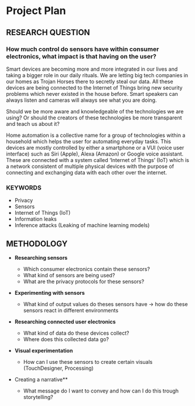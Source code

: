 # Project Plan



## **RESEARCH QUESTION**

### **How much control do sensors have within consumer electronics, what impact is that having on the user?**

Smart devices are becoming more and more integrated in our lives and taking a bigger role in our daily rituals. We are letting big tech companies in our homes as Trojan Horses there to secretly steal our data. All these devices are being connected to the Internet of Things bring new security problems which never existed in the house before. Smart speakers can always listen and cameras will always see what you are doing.

Should we be more aware and knowledgeable of the technologies we are using? Or should the creators of these technologies be more transparent and teach us about it?

Home automation is a collective name for a group of technologies within a household which helps the user for automating everyday tasks. This devices are mostly controlled by either a smartphone or a VUI (voice user interface) such as Siri (Apple), Alexa (Amazon) or Google voice assistant. These are connected with a system called ‘Internet of Things’ (IoT) which is a network consistent of multiple physical devices with the purpose of connecting and exchanging data with each other over the internet.



### **KEYWORDS**

- Privacy
- Sensors
- Internet of Things (IoT)
- Information leaks
- Inference attacks (Leaking of machine learning models)



## **METHODOLOGY**

- **Researching sensors**
  - Which consumer electronics contain these sensors?
  - What kind of sensors are being used?
  - What are the privacy protocols for these sensors?

- **Experimenting with sensors**
  - What kind of output values do theses sensors have -> how do these sensors react in different environments

- **Researching connected user electronics**
  - What kind of data do these devices collect?
  - Where does this collected data go?

- **Visual experimentation**
  - How can I use these sensors to create certain visuals (TouchDesigner, Processing)

- Creating a narrative**
  - What message do I want to convey and how can I do this trough storytelling?

